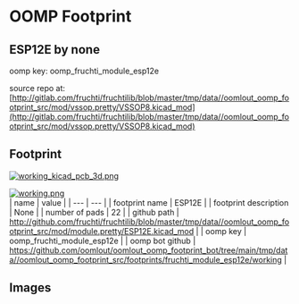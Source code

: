 # OOMP Footprint  
## ESP12E  by none  
  
oomp key: oomp_fruchti_module_esp12e  
  
source repo at: [http://gitlab.com/fruchti/fruchtilib/blob/master/tmp/data//oomlout_oomp_footprint_src/mod/vssop.pretty/VSSOP8.kicad_mod](http://gitlab.com/fruchti/fruchtilib/blob/master/tmp/data//oomlout_oomp_footprint_src/mod/vssop.pretty/VSSOP8.kicad_mod)  
## Footprint  
  
[![working_kicad_pcb_3d.png](working_kicad_pcb_3d_600.png)](working_kicad_pcb_3d.png)  
  
[![working.png](working_600.png)](working.png)  
| name | value | 
| --- | --- | 
| footprint name | ESP12E | 
| footprint description | None | 
| number of pads | 22 | 
| github path | http://github.com/fruchti/fruchtilib/blob/master/tmp/data//oomlout_oomp_footprint_src/mod/module.pretty/ESP12E.kicad_mod | 
| oomp key | oomp_fruchti_module_esp12e | 
| oomp bot github | https://github.com/oomlout/oomlout_oomp_footprint_bot/tree/main/tmp/data//oomlout_oomp_footprint_src/footprints/fruchti_module_esp12e/working | 
## Images  
